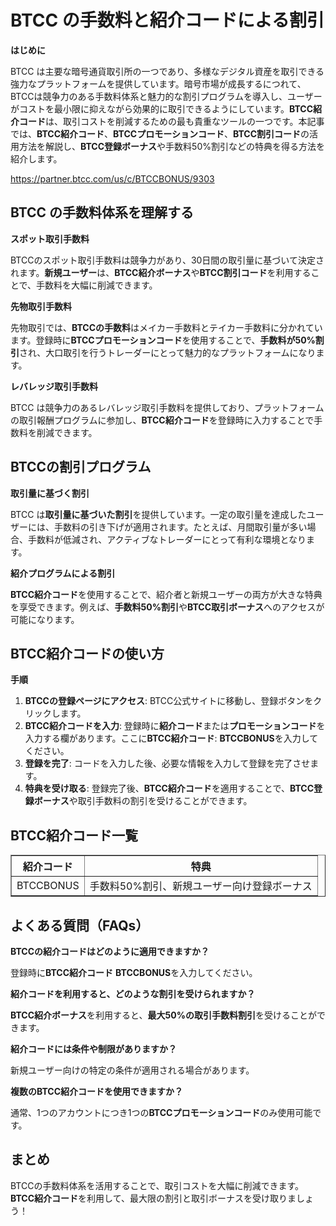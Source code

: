 <h1>BTCC の手数料と紹介コードによる割引</h1>

<p><strong>はじめに</strong></p>
<p>BTCC は主要な暗号通貨取引所の一つであり、多様なデジタル資産を取引できる強力なプラットフォームを提供しています。暗号市場が成長するにつれて、BTCCは競争力のある手数料体系と魅力的な割引プログラムを導入し、ユーザーがコストを最小限に抑えながら効果的に取引できるようにしています。<strong>BTCC紹介コード</strong>は、取引コストを削減するための最も貴重なツールの一つです。本記事では、<strong>BTCC紹介コード</strong>、<strong>BTCCプロモーションコード</strong>、<strong>BTCC割引コード</strong>の活用方法を解説し、<strong>BTCC登録ボーナス</strong>や手数料50%割引などの特典を得る方法を紹介します。</p>
<a href="https://partner.btcc.com/us/c/BTCCBONUS/9303" target="_blank">https://partner.btcc.com/us/c/BTCCBONUS/9303</a>

<h2>BTCC の手数料体系を理解する</h2>
<p><strong>スポット取引手数料</strong></p>
<p>BTCCのスポット取引手数料は競争力があり、30日間の取引量に基づいて決定されます。<strong>新規ユーザー</strong>は、<strong>BTCC紹介ボーナス</strong>や<strong>BTCC割引コード</strong>を利用することで、手数料を大幅に削減できます。</p>

<p><strong>先物取引手数料</strong></p>
<p>先物取引では、<strong>BTCCの手数料</strong>はメイカー手数料とテイカー手数料に分かれています。登録時に<strong>BTCCプロモーションコード</strong>を使用することで、<strong>手数料が50%割引</strong>され、大口取引を行うトレーダーにとって魅力的なプラットフォームになります。</p>

<p><strong>レバレッジ取引手数料</strong></p>
<p>BTCC は競争力のあるレバレッジ取引手数料を提供しており、プラットフォームの取引報酬プログラムに参加し、<strong>BTCC紹介コード</strong>を登録時に入力することで手数料を削減できます。</p>

<h2>BTCCの割引プログラム</h2>

<p><strong>取引量に基づく割引</strong></p>
<p>BTCC は<strong>取引量に基づいた割引</strong>を提供しています。一定の取引量を達成したユーザーには、手数料の引き下げが適用されます。たとえば、月間取引量が多い場合、手数料が低減され、アクティブなトレーダーにとって有利な環境となります。</p>

<p><strong>紹介プログラムによる割引</strong></p>
<p><strong>BTCC紹介コード</strong>を使用することで、紹介者と新規ユーザーの両方が大きな特典を享受できます。例えば、<strong>手数料50%割引</strong>や<strong>BTCC取引ボーナス</strong>へのアクセスが可能になります。</p>

<h2>BTCC紹介コードの使い方</h2>

<p><strong>手順</strong></p>
<ol>
    <li><strong>BTCCの登録ページにアクセス</strong>: BTCC公式サイトに移動し、登録ボタンをクリックします。</li>
    <li><strong>BTCC紹介コードを入力</strong>: 登録時に<strong>紹介コード</strong>または<strong>プロモーションコード</strong>を入力する欄があります。ここに<strong>BTCC紹介コード</strong>: <strong>BTCCBONUS</strong>を入力してください。</li>
    <li><strong>登録を完了</strong>: コードを入力した後、必要な情報を入力して登録を完了させます。</li>
    <li><strong>特典を受け取る</strong>: 登録完了後、<strong>BTCC紹介コード</strong>を適用することで、<strong>BTCC登録ボーナス</strong>や取引手数料の割引を受けることができます。</li>
</ol>

<h2>BTCC紹介コード一覧</h2>
<table border="1">
    <tr>
        <th>紹介コード</th>
        <th>特典</th>
    </tr>
    <tr>
        <td>BTCCBONUS</td>
        <td>手数料50%割引、新規ユーザー向け登録ボーナス</td>
    </tr>
</table>

<h2>よくある質問（FAQs）</h2>

<p><strong>BTCCの紹介コードはどのように適用できますか？</strong></p>
<p>登録時に<strong>BTCC紹介コード</strong> <strong>BTCCBONUS</strong>を入力してください。</p>

<p><strong>紹介コードを利用すると、どのような割引を受けられますか？</strong></p>
<p><strong>BTCC紹介ボーナス</strong>を利用すると、<strong>最大50%の取引手数料割引</strong>を受けることができます。</p>

<p><strong>紹介コードには条件や制限がありますか？</strong></p>
<p>新規ユーザー向けの特定の条件が適用される場合があります。</p>

<p><strong>複数のBTCC紹介コードを使用できますか？</strong></p>
<p>通常、1つのアカウントにつき1つの<strong>BTCCプロモーションコード</strong>のみ使用可能です。</p>

<h2>まとめ</h2>
<p>BTCCの手数料体系を活用することで、取引コストを大幅に削減できます。<strong>BTCC紹介コード</strong>を利用して、最大限の割引と取引ボーナスを受け取りましょう！</p>

</body>
</html>
